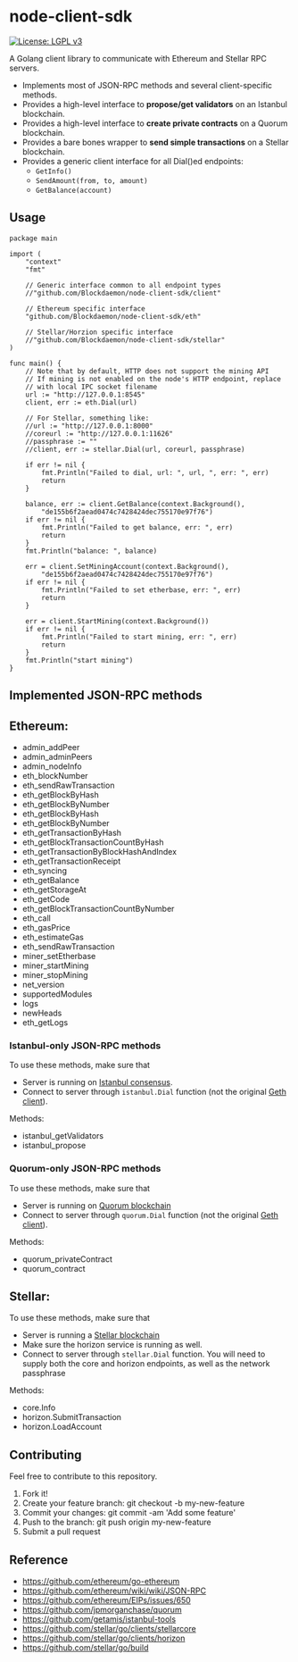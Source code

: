 node-client-sdk
===============

[![License: LGPL v3](https://img.shields.io/badge/License-LGPL%20v3-blue.svg)](https://www.gnu.org/licenses/lgpl-3.0)
<!--
[![Travis](https://img.shields.io/travis/rust-lang/rust.svg)](https://travis-ci.org/getamis/eth-client)
[![Go Report Card](https://goreportcard.com/badge/github.com/getamis/eth-client)](https://goreportcard.com/report/github.com/getamis/eth-client)
-->

A Golang client library to communicate with Ethereum and Stellar RPC servers.
* Implements most of JSON-RPC methods and several client-specific methods.
* Provides a high-level interface to **propose/get validators** on an Istanbul blockchain.
* Provides a high-level interface to **create private contracts** on a Quorum blockchain.
* Provides a bare bones wrapper to **send simple transactions** on a Stellar blockchain.
* Provides a generic client interface for all Dial()ed endpoints:
  * `GetInfo()`
  * `SendAmount(from, to, amount)`
  * `GetBalance(account)`

Usage
-----
```golang
package main

import (
	"context"
	"fmt"

	// Generic interface common to all endpoint types
	//"github.com/Blockdaemon/node-client-sdk/client"

	// Ethereum specific interface
	"github.com/Blockdaemon/node-client-sdk/eth"

	// Stellar/Horzion specific interface
	//"github.com/Blockdaemon/node-client-sdk/stellar"
)

func main() {
	// Note that by default, HTTP does not support the mining API
	// If mining is not enabled on the node's HTTP endpoint, replace
	// with local IPC socket filename
	url := "http://127.0.0.1:8545"
	client, err := eth.Dial(url)

	// For Stellar, something like:
	//url := "http://127.0.0.1:8000"
	//coreurl := "http://127.0.0.1:11626"
	//passphrase := ""
	//client, err := stellar.Dial(url, coreurl, passphrase)

	if err != nil {
		fmt.Println("Failed to dial, url: ", url, ", err: ", err)
		return
	}

	balance, err := client.GetBalance(context.Background(),
		"de155b6f2aead0474c7428424dec755170e97f76")
	if err != nil {
		fmt.Println("Failed to get balance, err: ", err)
		return
	}
	fmt.Println("balance: ", balance)

	err = client.SetMiningAccount(context.Background(),
		"de155b6f2aead0474c7428424dec755170e97f76")
	if err != nil {
		fmt.Println("Failed to set etherbase, err: ", err)
		return
	}

	err = client.StartMining(context.Background())
	if err != nil {
		fmt.Println("Failed to start mining, err: ", err)
		return
	}
	fmt.Println("start mining")
}

```

Implemented JSON-RPC methods
----------------------------

## Ethereum:

* admin_addPeer
* admin_adminPeers
* admin_nodeInfo
* eth_blockNumber
* eth_sendRawTransaction
* eth_getBlockByHash
* eth_getBlockByNumber
* eth_getBlockByHash
* eth_getBlockByNumber
* eth_getTransactionByHash
* eth_getBlockTransactionCountByHash
* eth_getTransactionByBlockHashAndIndex
* eth_getTransactionReceipt
* eth_syncing
* eth_getBalance
* eth_getStorageAt
* eth_getCode
* eth_getBlockTransactionCountByNumber
* eth_call
* eth_gasPrice
* eth_estimateGas
* eth_sendRawTransaction
* miner_setEtherbase
* miner_startMining
* miner_stopMining
* net_version
* supportedModules
* logs
* newHeads
* eth_getLogs

### Istanbul-only JSON-RPC methods
To use these methods, make sure that
* Server is running on [Istanbul consensus](https://github.com/ethereum/EIPs/issues/650).
* Connect to server through `istanbul.Dial` function (not the original [Geth client](https://github.com/ethereum/go-ethereum/tree/master/ethclient)).

Methods:

* istanbul_getValidators
* istanbul_propose

### Quorum-only JSON-RPC methods

To use these methods, make sure that
* Server is running on [Quorum blockchain](https://github.com/jpmorganchase/quorum/wiki)
* Connect to server through `quorum.Dial` function (not the original [Geth client](https://github.com/ethereum/go-ethereum/tree/master/ethclient)).
  
Methods:

* quorum_privateContract
* quorum_contract

## Stellar:

To use these methods, make sure that
* Server is running a [Stellar blockchain](https://github.com/stellar/packages)
* Make sure the horizon service is running as well.
* Connect to server through `stellar.Dial` function. You will need to supply both the core and horizon endpoints, as well as the network passphrase

Methods:

* core.Info
* horizon.SubmitTransaction
* horizon.LoadAccount

Contributing
------------

Feel free to contribute to this repository.

1. Fork it!
2. Create your feature branch: git checkout -b my-new-feature
3. Commit your changes: git commit -am 'Add some feature'
4. Push to the branch: git push origin my-new-feature
5. Submit a pull request

Reference
---------

* https://github.com/ethereum/go-ethereum
* https://github.com/ethereum/wiki/wiki/JSON-RPC
* https://github.com/ethereum/EIPs/issues/650
* https://github.com/jpmorganchase/quorum
* https://github.com/getamis/istanbul-tools
* https://github.com/stellar/go/clients/stellarcore
* https://github.com/stellar/go/clients/horizon
* https://github.com/stellar/go/build
